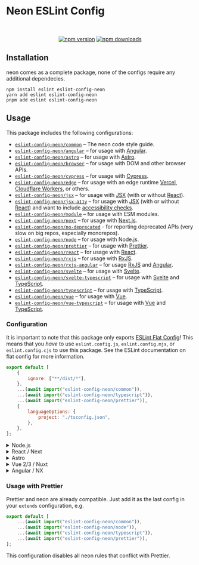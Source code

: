 # Neon ESLint Config

<div align="center">
 <br />
 <p>
  <a href="https://www.npmjs.com/package/eslint-config-neon"><img src="https://img.shields.io/npm/v/eslint-config-neon.svg?maxAge=3600" alt="npm version" /></a>
  <a href="https://www.npmjs.com/package/eslint-config-neon"><img src="https://img.shields.io/npm/dt/eslint-config-neon.svg?maxAge=3600" alt="npm downloads" /></a>
 </p>
</div>

## Installation

neon comes as a complete package, none of the configs require any additional dependecies.

```sh-session
npm install eslint eslint-config-neon
yarn add eslint eslint-config-neon
pnpm add eslint eslint-config-neon
```

## Usage

This package includes the following configurations:

- [`eslint-config-neon/common`](./src/common.js) – The neon code style guide.
- [`eslint-config-neon/angular`](./src/angular.js) – for usage with [Angular](https://angular.io/).
- [`eslint-config-neon/astro`](./src/astro.js) – for usage with [Astro](https://astro.build/).
- [`eslint-config-neon/browser`](./src/browser.js) – for usage with DOM and other browser APIs.
- [`eslint-config-neon/cypress`](./src/cypress.js) – for usage with [Cypress](https://cypress.io/).
- [`eslint-config-neon/edge`](./src/edge.js) – for usage with an edge runtime [Vercel](https://vercel.com/blog/introducing-the-edge-runtime), [Cloudflare Workers](https://workers.cloudflare.com/), or others.
- [`eslint-config-neon/jsx`](./src/jsx.js) – for usage with [JSX](https://reactjs.org/docs/introducing-jsx.html) (with or without [React](https://reactjs.org/)).
- [`eslint-config-neon/jsx-a11y`](./src/jsx-a11y.js) – for usage with [JSX](https://facebook.github.io/react/) (with or without [React](https://reactjs.org/)) and want to include [accessibility checks](https://github.com/jsx-eslint/eslint-plugin-jsx-a11y).
- [`eslint-config-neon/module`](./src/module.js) – for usage with ESM modules.
- [`eslint-config-neon/next`](./src/next.js) – for usage with [Next.js](https://nextjs.org/).
- [`eslint-config-neon/no-deprecated`](./src/no-deprecated.js) - for reporting deprecated APIs (very slow on big repos, especially monorepos).
- [`eslint-config-neon/node`](./src/node.js) – for usage with Node.js.
- [`eslint-config-neon/prettier`](./src/prettier.js) – for usage with [Prettier](https://prettier.io/).
- [`eslint-config-neon/react`](./src/react.js) – for usage with [React](https://reactjs.org/).
- [`eslint-config-neon/rxjs`](./src/rxjs.js) – for usage with [RxJS](https://rxjs.dev/).
- [`eslint-config-neon/rxjs-angular`](./src/rxjs-angular.js) – for usage [RxJS](https://rxjs.dev/) and [Angular](https://angular.io/).
- [`eslint-config-neon/svelte`](./src/svelte.js) – for usage with [Svelte](https://svelte.dev/).
- [`eslint-config-neon/svelte-typescript`](./src/svelte-typescript.js) – for usage with [Svelte](https://svelte.dev/) and [TypeScript](http://typescriptlang.org/).
- [`eslint-config-neon/typescript`](./src/typescript.js) – for usage with [TypeScript](http://typescriptlang.org/).
- [`eslint-config-neon/vue`](./src/vue.js) – for usage with [Vue](https://vuejs.org/).
- [`eslint-config-neon/vue-typescript`](./src/vue-typescript.js) – for usage with [Vue](https://vuejs.org/) and [TypeScript](http://typescriptlang.org/).

### Configuration

It is important to note that this package only exports [ESLint Flat Config][]! This means that you _have_ to use `eslint.config.js`, `eslint.config.mjs`, or `eslint.config.cjs` to use this package. See the ESLint documentation on flat config for more information.

```js
export default [
	{
		ignore: ["**/dist/*"],
	},
	...(await import("eslint-config-neon/common")),
	...(await import("eslint-config-neon/typescript")),
	...(await import("eslint-config-neon/prettier")),
	{
		languageOptions: {
			project: "./tsconfig.json",
		},
	},
];
```

<details>
<summary>Node.js</summary>
<br>

```js
export default [
	{
		ignore: ["**/dist/*"],
	},
	...(await import("eslint-config-neon/common")),
	...(await import("eslint-config-neon/typescript")),
	...(await import("eslint-config-neon/node")),
	...(await import("eslint-config-neon/prettier")),
	{
		languageOptions: {
			project: "./tsconfig.json",
		},
	},
];
```

<br>
</details>

<details>
<summary>React / Next</summary>
<br>

React:

```js
export default [
	{
		ignore: ["**/dist/*"],
	},
	...(await import("eslint-config-neon/common")),
	...(await import("eslint-config-neon/browser")),
	...(await import("eslint-config-neon/typescript")),
	...(await import("eslint-config-neon/node")),
	...(await import("eslint-config-neon/react")),
	...(await import("eslint-config-neon/edge")),
	...(await import("eslint-config-neon/prettier")),
	{
		settings: {
			react: {
				version: "detect",
			},
		},
		languageOptions: {
			parserOptions: {
				project: "./tsconfig.json",
			},
		},
		rules: {
			"react/react-in-jsx-scope": 0,
			"react/jsx-filename-extension": [1, { extensions: [".tsx"] }],
		},
	},
];
```

Next:

```js
export default [
	{
		ignore: ["**/dist/*"],
	},
	...(await import("eslint-config-neon/common")),
	...(await import("eslint-config-neon/browser")),
	...(await import("eslint-config-neon/node")),
	...(await import("eslint-config-neon/typescript")),
	...(await import("eslint-config-neon/react")),
	...(await import("eslint-config-neon/next")),
	...(await import("eslint-config-neon/edge")),
	...(await import("eslint-config-neon/prettier")),
	{
		settings: {
			react: {
				version: "detect",
			},
		},
		languageOptions: {
			project: "./tsconfig.json",
			parserOptions: {
				project: "./tsconfig.json",
			},
		},
		rules: {
			"react/react-in-jsx-scope": 0,
			"react/jsx-filename-extension": [1, { extensions: [".tsx"] }],
		},
	},
];
```

<br>
</details>

<details>
<summary>Astro</summary>
<br>

```js
export default [
	{
		ignore: ["**/dist/*"],
	},
	...(await import("eslint-config-neon/common")),
	...(await import("eslint-config-neon/browser")),
	...(await import("eslint-config-neon/node")),
	...(await import("eslint-config-neon/typescript")),
	...(await import("eslint-config-neon/react")),
	...(await import("eslint-config-neon/astro")),
	...(await import("eslint-config-neon/prettier")),
	{
		settings: {
			react: {
				version: "detect",
			},
		},
		languageOptions: {
			project: "./tsconfig.json",
			parserOptions: {
				project: "./tsconfig.json",
			},
		},
		rules: {
			"react/jsx-filename-extension": [1, { extensions: [".tsx"] }],
		},
	},
];
```

<br>
</details>

<details>
<summary>Vue 2/3 / Nuxt</summary>
<br>

```js
export default [
	{
		ignore: ["**/dist/*"],
	},
	...(await import("eslint-config-neon/common")),
	...(await import("eslint-config-neon/browser")),
	...(await import("eslint-config-neon/node")),
	...(await import("eslint-config-neon/typescript")),
	...(await import("eslint-config-neon/vue")),
	...(await import("eslint-config-neon/vue-typescript")),
	...(await import("eslint-config-neon/prettier")),
	{
		languageOptions: {
			parserOptions: {
				project: "./tsconfig.json",
			},
		},
	},
];
```

<br>
</details>

<details>
<summary>Angular / NX</summary>
<br>

```js
export default [
	{
		ignore: ["**/dist/*"],
	},
	{
		files: ["*.ts"],
		...(await import("eslint-config-neon/common")),
		...(await import("eslint-config-neon/browser")),
		...(await import("eslint-config-neon/node")),
		...(await import("eslint-config-neon/typescript")),
		...(await import("eslint-config-neon/angular")),
		...(await import("eslint-config-neon/rxjs")),
		...(await import("eslint-config-neon/rxjs-angular")),
		...(await import("eslint-config-neon/prettier")),
	},
	{
		files: ["*.html"],
		...(await import("eslint-config-neon/angular")),
	},
	{
		languageOptions: {
			parserOptions: {
				project: "./tsconfig.json",
			},
		},
	},
];
```

<br>
</details>

### Usage with Prettier

Prettier and neon are already compatible. Just add it as the last config in your `extends` configuration, e.g.

```js
export default [
	...(await import("eslint-config-neon/common")),
	...(await import("eslint-config-neon/node")),
	...(await import("eslint-config-neon/typescript")),
	...(await import("eslint-config-neon/prettier")),
];
```

This configuration disables all neon rules that conflict with Prettier.

[ESLint Flat Config]: https://eslint.org/blog/2022/08/new-config-system-part-2/
